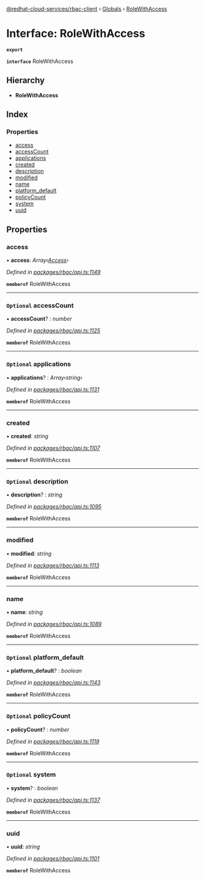 [@redhat-cloud-services/rbac-client](../README.md) › [Globals](../globals.md) › [RoleWithAccess](rolewithaccess.md)

# Interface: RoleWithAccess

**`export`** 

**`interface`** RoleWithAccess

## Hierarchy

* **RoleWithAccess**

## Index

### Properties

* [access](rolewithaccess.md#access)
* [accessCount](rolewithaccess.md#optional-accesscount)
* [applications](rolewithaccess.md#optional-applications)
* [created](rolewithaccess.md#created)
* [description](rolewithaccess.md#optional-description)
* [modified](rolewithaccess.md#modified)
* [name](rolewithaccess.md#name)
* [platform_default](rolewithaccess.md#optional-platform_default)
* [policyCount](rolewithaccess.md#optional-policycount)
* [system](rolewithaccess.md#optional-system)
* [uuid](rolewithaccess.md#uuid)

## Properties

###  access

• **access**: *Array‹[Access](access.md)›*

*Defined in [packages/rbac/api.ts:1149](https://github.com/RedHatInsights/javascript-clients/blob/master/packages/rbac/api.ts#L1149)*

**`memberof`** RoleWithAccess

___

### `Optional` accessCount

• **accessCount**? : *number*

*Defined in [packages/rbac/api.ts:1125](https://github.com/RedHatInsights/javascript-clients/blob/master/packages/rbac/api.ts#L1125)*

**`memberof`** RoleWithAccess

___

### `Optional` applications

• **applications**? : *Array‹string›*

*Defined in [packages/rbac/api.ts:1131](https://github.com/RedHatInsights/javascript-clients/blob/master/packages/rbac/api.ts#L1131)*

**`memberof`** RoleWithAccess

___

###  created

• **created**: *string*

*Defined in [packages/rbac/api.ts:1107](https://github.com/RedHatInsights/javascript-clients/blob/master/packages/rbac/api.ts#L1107)*

**`memberof`** RoleWithAccess

___

### `Optional` description

• **description**? : *string*

*Defined in [packages/rbac/api.ts:1095](https://github.com/RedHatInsights/javascript-clients/blob/master/packages/rbac/api.ts#L1095)*

**`memberof`** RoleWithAccess

___

###  modified

• **modified**: *string*

*Defined in [packages/rbac/api.ts:1113](https://github.com/RedHatInsights/javascript-clients/blob/master/packages/rbac/api.ts#L1113)*

**`memberof`** RoleWithAccess

___

###  name

• **name**: *string*

*Defined in [packages/rbac/api.ts:1089](https://github.com/RedHatInsights/javascript-clients/blob/master/packages/rbac/api.ts#L1089)*

**`memberof`** RoleWithAccess

___

### `Optional` platform_default

• **platform_default**? : *boolean*

*Defined in [packages/rbac/api.ts:1143](https://github.com/RedHatInsights/javascript-clients/blob/master/packages/rbac/api.ts#L1143)*

**`memberof`** RoleWithAccess

___

### `Optional` policyCount

• **policyCount**? : *number*

*Defined in [packages/rbac/api.ts:1119](https://github.com/RedHatInsights/javascript-clients/blob/master/packages/rbac/api.ts#L1119)*

**`memberof`** RoleWithAccess

___

### `Optional` system

• **system**? : *boolean*

*Defined in [packages/rbac/api.ts:1137](https://github.com/RedHatInsights/javascript-clients/blob/master/packages/rbac/api.ts#L1137)*

**`memberof`** RoleWithAccess

___

###  uuid

• **uuid**: *string*

*Defined in [packages/rbac/api.ts:1101](https://github.com/RedHatInsights/javascript-clients/blob/master/packages/rbac/api.ts#L1101)*

**`memberof`** RoleWithAccess
